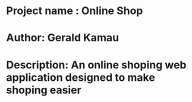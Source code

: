 # Project name : Online Shop

# Author: Gerald Kamau

# Description: An online shoping web application designed to make shoping easier